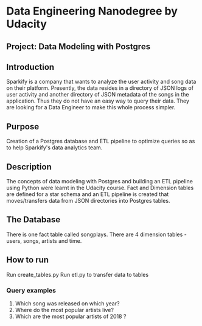 # Data Engineering Nanodegree by Udacity

## Project: Data Modeling with Postgres


## Introduction

Sparkify is a company that wants to analyze the user activity and song data on their platform. Presently, the data resides in a directory of JSON logs of user activity and another directory of JSON metadata of the songs in the application. Thus they do not have an easy way to query their data. They are looking for a Data Engineer to make this whole process simpler.

## Purpose
Creation of a Postgres database and ETL pipeline to optimize queries so as to help Sparkify's data analytics team.

## Description
The concepts of data modeling with Postgres and building an ETL pipeline using Python were learnt in the Udacity course. Fact and Dimension tables are defined for a star schema and an ETL pipeline is created that moves/transfers data from JSON directories into Postgres tables.

## The Database
There is one fact table called songplays.
There are 4 dimension tables - users, songs, artists and time.

## How to run
Run create_tables.py
Run etl.py to transfer data to tables


### Query examples
1. Which song was released on which year?
2. Where do the most popular artists live?
3. Which are the most popular artists of 2018 ?
 